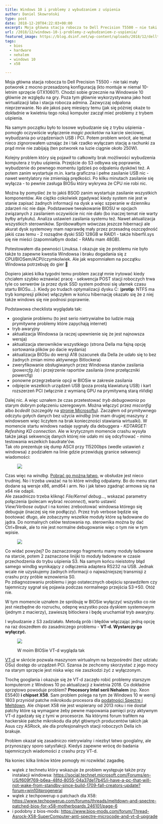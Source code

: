 ```yaml
---
title: Windows 10 i problemy z wybudzaniem z uśpienia
author: Daniel Skowroński
type: post
date: 2018-12-20T04:22:03+00:00
excerpt: Moja główna stacja robocza to Dell Precision T5500 – nie taki mały potworek z mocno przesadzoną konfiguracją (kto montuje w niemal 10-letnim sprzęcie GTX1060?). Chodzi sobie grzecznie na Windowsie 10 głównie ze względu na gry. Poza tym głównie wykorzystywana jako host wirtualizacji laba i stacja robocza admina. Zazwyczaj odpalona nieprzerwanie. No ale jakoś parę miesięcy temu (jak się później okaże to dokładnie w kwietniu tego roku) komputer zaczął mieć problemy z trybem uśpienia.
url: /2018/12/windows-10-i-problemy-z-wybudzaniem-z-uspienia/
featured_image: https://blog.dsinf.net/wp-content/uploads/2018/12/dellt5500.jpg
tags:
  - bios
  - hardware
  - nehalem
  - windows 10
  - x58

---
```

Moja główna stacja robocza to Dell Precision T5500 - nie taki mały potworek z mocno przesadzoną konfiguracją (kto montuje w niemal 10-letnim sprzęcie GTX1060?). Chodzi sobie grzecznie na Windowsie 10 głównie ze względu na gry. Poza tym głównie wykorzystywana jako host wirtualizacji laba i stacja robocza admina. Zazwyczaj odpalona nieprzerwanie. No ale jakoś parę miesięcy temu (jak się później okaże to dokładnie w kwietniu tego roku) komputer zaczął mieć problemy z trybem uśpienia.

Na samym początku było to losowe wybudzanie się z trybu uśpienia - pomogło oczywiście wyłączenie _magic packetów_ na karcie sieciowej, wybudzania po urządzeniach USB i PCI. Potem problem wrócił, ale temat nieco zignorowałem uznając że i tak rzadko wyłączam stację a rachunki za prąd mnie nie zabijają (ten potworek na luzie ciągnie około 250W). 

Kolejny problem który się pojawił to całkowity brak możliwości wybudzenia komputera z trybu uśpienia. Przejście do S3 odbywa się poprawnie, wybudzenie do pewnego momentu (gdzieś po odpaleniu dysków) też. A potem zanim wystartuje m.in. karta graficzna i pełne zasilanie USB nic - nawet wentylatory nie zmieniają prędkości. Po kilku minutach zasilanie się wyłącza - to pewnie zasługa BIOSu który wykrywa że CPU nie robi nic.

Można by pomyśleć że to jakiś BSOD zanim wystartuje zasilanie wszystkich komponentów. Ale ciężko cokolwiek zgadywać kiedy system nie jest w stanie zapisać żadnych informacji na dysk a więc szperanie w dzienniku zdarzeń nic nie daje. Podstawowe tweakowanie BIOSU w opcjach związanych z zasilaniem oczywiście nic nie dało (bo inaczej temat nie warty byłby artykułu). Analiza ustawień zasilania systemu też. Nawet aktualizacja wszystkich sterowników. Spróbowałbym wówczas jeszcze hibernacji ale akurat dysk systemowy mam naprawdę mały przez przesadną oszczędność jakiś czas temu - 2 rozsądne dyski SSD 128GB w RAID1 - także hiberfil.sys się nie mieści (zapomniałbym dodać - RAMu mam 48GB).

Potestowałem dla pewności Linuksa. I okazuje się że problemu nie było także to zapewne kwestia Windowsa i braku dogadania się z CPU/BIOSem/ACPI/czymkolwiek. Ale jak wspomniałem na początku Windowsa potrzebuję do gier 🙂 

Dopiero jakieś kilka tygodni temu problem zaczął mnie irytować kiedy chciałem szybko wznawiać pracę - sekwencja POST stacji roboczych trwa tyle co serwerów (a przez dysk SSD system podnosi się ułamek czasu startu BIOSu...). Kiedy po trudach optymalizacji dysku C: (**protip**: NTFS ma tryb kompresji plików) włączyłem w końcu hibernację okazało się że z niej także windows się nie podnosi poprawnie. 

Podstawowa checklista wyglądała tak: 

  * googlanie problemu (to jest serio nietrywialne bo ludzie mają prymitywne problemy które zapychają internet)
  * tryb awaryjny
  * aktualizacja Windowsa (a raczej upewnienie się że jest najnowsza wersja)
  * aktualizacja sterowników wszystkiego (strona Della ma fajną opcję sortowania plików po dacie wydania)
  * aktualizacja BIOSu do wersji A18 (szacunek dla Della że udało się to bez żadnych zmian mimo aktywnego Bitlockera)
  * zweryfikowanie obsługiwanych przez Windowsa stanów zasilania (_powercfg&nbsp;/a_) i przejrzenie raportów zasilania (inne przełączniki powercfg)
  * ponowne przegrzebanie opcji w BIOSie w zakresie zasilania
  * odpięcie wszelkich urządzeń USB (poza prostą klawiaturą USB) i kart rozszerzeń PCI (włącznie z wymianą GPU na prymitywną starą nVidię) 

Dalej nic. A więc uznałem że czas przetestować _tryb&nbsp;debugowania_ po starym dobrym połączeniu szeregowym. Można włączyć przez _msconfig_ albo _bcdedit_ (szczegóły na [stronie Microsoftu][1]). Zacząłem od prymitywnego odczytu gołych danych bez użycia _windbg_ (nie mam drugiej maszyny z windowsem więc liczyłem na brak konieczności stawiania wirtualki). W momencie startu windows nadaje sygnały dla debuggera - _KDTARGET: Refeshing&nbsp;KD&nbsp;connection._ Ale w krytycznym momencie crashu wysyła także jakąś sekwencję danych której nie udało mi się odcyfrować - mimo testowania wszelkich baudrate'ów.  
Tak oto prezentuje się dump ASCII przy 115200bps (wedle ustawień z windowsa) z podziałem na linie gdzie przewiduję granice sekwencji wiadomości:<figure class="wp-block-image">

![](https://blog.dsinf.net/wp-content/uploads/2018/12/msg.png) </figure> 

Czas więc na _windbg_. [Pobrać go można łatwo][2], w obsłudze jest nieco trudniej. No i trzeba uważać na to które windbg odpalamy. Bo do menu start dodane są wersje x86, amd64 i arm. No i jak łatwo zgadnąć armowa się na x64 nie odapli.  
Ale zasadniczo trzeba kliknąć _File/Kernel&nbsp;debug..._, wskazać parametry połączenia (polecam wybrać _reconnect_), warto ustawić _View/Verbose&nbsp;output_ i na koniec zrebootować windowsa którego się debuguje (inaczej się nie podłączy). Przez tryb verbose będzie się bootować długo, ale zobaczymy wszelkie moduły które są ładowane do jądra. Do normalnych celów testowania np. sterownika można by dać Ctrl+Break, ale to nie jest normalne debugowanie więc o tym nie w tym wpisie. <figure class="wp-block-image">

![](https://blog.dsinf.net/wp-content/uploads/2018/12/VirtualBox_windbg_20_12_2018_04_35_45.png) </figure> 

Co widać powyżej? Do zaznaczonego fragmentu mamy moduły ładowane na starcie, potem 2 zaznaczone linijki to moduły ładowane w czasie przechodzenia do trybu uśpienia S3. Na samym końcu nieistotny błąd samego windbg wynikający z odłączenia adaptera RS232 na USB. Jednak wcale nie uzyskujemy żadnych informacji o najważniejszej transmisji z crashu przy próbie wznowienia S0.  
Po zdiagnozowaniu problemu i jego ostatecznych obejściu sprawdziłem czy tajemniczy sygnał się pojawia podczas normalnego przejścia S3->S0. Otóż nie.

W tym momencie uznałem że spróbuję w BIOSie wyłączyć wszystko co nie jest niezbędne do rozruchu, odepnę wszystko poza dyskiem systemowym (jednym z macierzy), zawieszę bitlockera i będę uruchamiał tryb awaryjny. 

I wybudzanie z S3 zadziałało. Metodą prób i błędów włączając jedną opcję na raz doszedłem do zasadniczego problemu - **VT-d. Wystarczy go wyłączyć.**<figure class="wp-block-image">

![](https://blog.dsinf.net/wp-content/uploads/2018/12/bios-300x225.jpg) <figcaption>W moim BIOSie VT-d wygląda tak</figcaption></figure> 

[VT-d][3] w skrócie pozwala maszynom wirtualnym na bezpośredni (bez udziału OSu) dostęp do urządzeń PCI. Szansa że zechcemy skorzystać z jego mocy na starym sprzęcie jest niska więc nie zaszkodzi żyć z wyłączonym.

Trochę googlania i okazuje się że VT-d zaczęło robić problemy starszym komputerom z Windows 10 po aktualizacji z kwietnia 2018. Co dokładnie sprzętowo powoduje problem? **Procesory Intel serii Nehalem** (np. Xeon E5540) **i chipset X58**. Sam problem polega na tym że Windows 10 w wersji 1803 przyniósł patche mikrokodu procesora dla [podatności Spectre i Meltdown][4]. Ale chipset X58 nie jest wspierany od 2013 roku i nie dostał patchy które są wymagane żeby pewne mapowania pamięci przy aktywnym VT-d zgadzały się z tymi w procesorze. Na którymś forum trafiłem na hackerskie patche mikrokodu dla płyt głównych producentów takich jak Asus czy ASRock, ale dla profesjonalnych stacji roboczych Della ich brakuje. 

Problem okazał się zasadniczo nietrywialny i niezbyt łatwo googlalny, ale przynoszący sporo satysfakcji. Kiedyś zapewne wrócę do badania tajemniczych wiadomości z crashu przy VT-d.

Na koniec kilka linków które pomogły mi rozwikłać zagadkę. 

  * wątek z technetu który wskazuje że problem występuje także przy instalacji windowsa: <https://social.technet.microsoft.com/Forums/en-US/f609f769-b6ea-48fd-8055-04a37de17b45/i-have-a-pc-that-will-not-wake-from-standby-since-build-1709-fall-creators-update?forum=win10itprogeneral>
  * wątek z techpowerup o patchach dla X58: <https://www.techpowerup.com/forums/threads/meltdown-and-spectre-patched-bios-for-x58-motherboards.246101/page-6>
  * i podobny z bios-mods: <https://www.bios-mods.com/forum/Thread-Asrock-X58-SuperComputer-anti-spectre-microcode-and-vt-d-upgrade>

 [1]: https://docs.microsoft.com/en-us/windows-hardware/drivers/devtest/bcdedit--debug
 [2]: https://docs.microsoft.com/en-us/windows-hardware/drivers/debugger/debugger-download-tools
 [3]: https://software.intel.com/en-us/blogs/2009/06/25/understanding-vt-d-intel-virtualization-technology-for-directed-io
 [4]: https://meltdownattack.com/